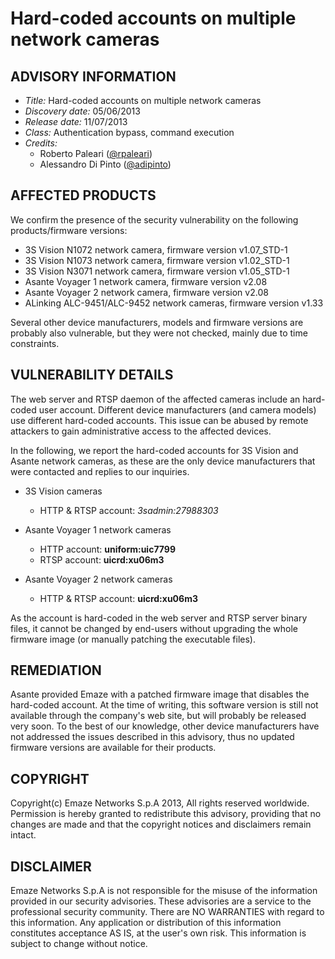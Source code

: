# Hard-coded accounts on multiple network cameras

## ADVISORY INFORMATION
* *Title:*          Hard-coded accounts on multiple network cameras
* *Discovery date:* 05/06/2013
* *Release date:*   11/07/2013
* *Class:*          Authentication bypass, command execution
* *Credits:*
  * Roberto Paleari ([@rpaleari](https://twitter.com/rpaleari))
  * Alessandro Di Pinto ([@adipinto](https://twitter.com/adipinto))

## AFFECTED PRODUCTS
We confirm the presence of the security vulnerability on the following products/firmware versions:

   * 3S Vision N1072 network camera, firmware version v1.07_STD-1
   * 3S Vision N1073 network camera, firmware version v1.02_STD-1
   * 3S Vision N3071 network camera, firmware version v1.05_STD-1
   * Asante Voyager 1 network camera, firmware version v2.08
   * Asante Voyager 2 network camera, firmware version v2.08
   * ALinking ALC-9451/ALC-9452 network cameras, firmware version v1.33

Several other device manufacturers, models and firmware versions are probably also vulnerable, but they were not checked, mainly due to time constraints.

## VULNERABILITY DETAILS
The web server and RTSP daemon of the affected cameras include an hard-coded user account. Different device manufacturers (and camera models) use different hard-coded accounts. This issue can be abused by remote attackers to gain administrative access to the affected devices.

In the following, we report the hard-coded accounts for 3S Vision and Asante network cameras, as these are the only device manufacturers that were contacted and replies to our inquiries.

- 3S Vision cameras
  * HTTP & RTSP account: *3sadmin:27988303*

- Asante Voyager 1 network cameras
  * HTTP account: **uniform:uic7799**
  * RTSP account: **uicrd:xu06m3**

- Asante Voyager 2 network cameras
  * HTTP & RTSP account: **uicrd:xu06m3**

As the account is hard-coded in the web server and RTSP server binary files, it cannot be changed by end-users without upgrading the whole firmware image (or manually patching the executable files).

## REMEDIATION
Asante provided Emaze with a patched firmware image that disables the hard-coded account. At the time of writing, this software version is still not available through the company's web site, but will probably be released very soon. To the best of our knowledge, other device manufacturers have not addressed the issues described in this advisory, thus no updated firmware versions are available for their products.

## COPYRIGHT
Copyright(c) Emaze Networks S.p.A 2013, All rights reserved worldwide. Permission is hereby granted to redistribute this advisory, providing that no changes are made and that the copyright notices and disclaimers remain intact.

## DISCLAIMER
Emaze Networks S.p.A is not responsible for the misuse of the information provided in our security advisories. These advisories are a service to the professional security community. There are NO WARRANTIES with regard to this information. Any application or distribution of this information constitutes acceptance AS IS, at the user's own risk. This information is subject to change without notice.